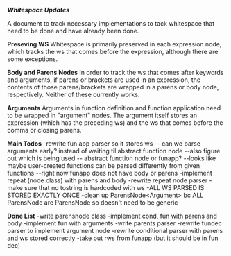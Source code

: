  ***Whitespace Updates***

A document to track necessary implementations to tack whitespace that need to be done and have already been done.

**Preseving WS**
Whitespace is primarily preserved in each expression node, which tracks the ws that comes before the expression, although there are some exceptions.

**Body and Parens Nodes**
In order to track the ws that comes after keywords and arguments, if parens or brackets are used in an expression, the contents of those parens/brackets are wrapped in a parens or body node, respectively. Neither of these currently works. 

**Arguments**
Arguments in function definition and function application need to be wrapped in "argument" nodes. The argument itself stores an expression (which has the preceding ws) and the ws that comes before the comma or closing parens.

**Main Todos**
-rewrite fun app parser so it stores ws -- can we parse arguments early? instead of waiting til abstract function node
	--also figure out which is being used -- abstract function node or funapp? 
	--looks like maybe user-created functions can be parsed differently from given functions
	--right now funapp does not have body or parens
-implement repeat (node class) with parens and body
-rewrite repeat node parser
-make sure that no tostring is hardcoded with ws
-ALL WS PARSED IS STORED EXACTLY ONCE
-clean up ParensNode<Argument<any>> bc ALL ParensNode are ParensNode<Argument> so doesn't need to be generic

**Done List**
-write parensnode class
-implement cond, fun with parens and body
-implement fun with arguments
-write parents parser
-rewrite fundec parser to implement argument node
-rewrite conditional parser with parens and ws stored correctly
-take out rws from funapp (but it should be in fun dec)